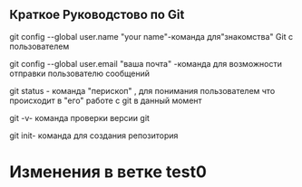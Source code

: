 ##  Краткое Руководстово по Git
git config --global user.name "your name"-команда для"знакомства" Git  с пользователем

git config --global user.email "ваша почта" -команда для возможности отправки пользователю сообщений

git status - команда "перископ" , для понимания пользователем что происходит в "его" работе с git в данный момент

git -v- команда проверки версии git

git init- команда для создания репозитория

# Изменения в ветке test0

